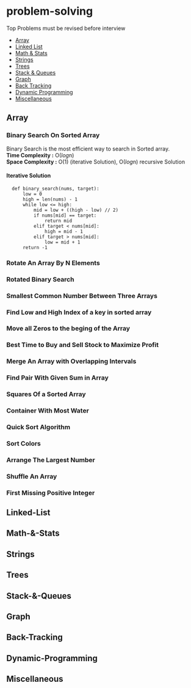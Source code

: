 # problem-solving
Top Problems must be revised before interview
- [Array](README.md#Array)
- [Linked List](README.md#Linked-List)
- [Math & Stats](README.md#Math-&-Stats)
- [Strings](README.md#Strings)
- [Trees](README.md#Trees)
- [Stack & Queues](README.md#Stack-&-Queues)
- [Graph](README.md#Graph)
- [Back Tracking](README.md#Back-Tracking)
- [Dynamic Programming](README.md#Dynamic-Programming)
- [Miscellaneous](README.md#Miscellaneous)

## Array 
### Binary Search On Sorted Array
  Binary Search is the most efficient way to search in Sorted array.  
  **Time Complexity :** O(*log*n)  
  **Space Complexity :** O(1) (iterative Solution), O(*log*n) recursive Solution
  #### Iterative Solution
  ```
    def binary_search(nums, target):
	    low = 0
	    high = len(nums) - 1
	    while low <= high:
    		mid = low + ((high - low) // 2)
    		if nums[mid] == target:
    			return mid
    		elif target < nums[mid]:
    			high = mid - 1
    		elif target > nums[mid]:
    			low = mid + 1
    	return -1
  ```
### Rotate An Array By N Elements
### Rotated Binary Search
### Smallest Common Number Between Three Arrays
### Find Low and High Index of a key in sorted array
### Move all Zeros to the beging of the Array
### Best Time to Buy and Sell Stock to Maximize Profit
### Merge An Array with Overlapping Intervals
### Find Pair With Given Sum in Array
### Squares Of a Sorted Array
### Container With Most Water
### Quick Sort Algorithm
### Sort Colors
### Arrange The Largest Number
### Shuffle An Array
### First Missing Positive Integer
## Linked-List
## Math-&-Stats
## Strings
## Trees
## Stack-&-Queues
## Graph
## Back-Tracking
## Dynamic-Programming
## Miscellaneous
